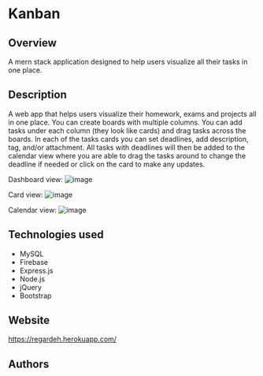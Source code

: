 # Kanban

## Overview

A mern stack application designed to help users visualize all their tasks in one place.

## Description

A web app that helps users visualize their homework, exams and projects all in one place. You
can create boards with multiple columns. You can add tasks under each column (they look like cards) and drag tasks across
the boards. In each of the tasks cards you can set deadlines, add description, tag, and/or attachment. All tasks with deadlines will then be added to the calendar view where you are able to drag the tasks around to change the deadline if needed or click on the card to make any updates.

Dashboard view:
![image](https://user-images.githubusercontent.com/37638884/77557696-6f4ec280-6e90-11ea-9608-e221f26d7d66.png)

Card view:
![image](https://user-images.githubusercontent.com/37638884/77557549-43cbd800-6e90-11ea-9c54-b40b9a51896d.png)

Calendar view:
![image](https://user-images.githubusercontent.com/37638884/77557720-77a6fd80-6e90-11ea-9a83-5a08d99a04fe.png)


## Technologies used

* MySQL
* Firebase
* Express.js
* Node.js
* jQuery
* Bootstrap

## Website

https://regardeh.herokuapp.com/

## Authors



